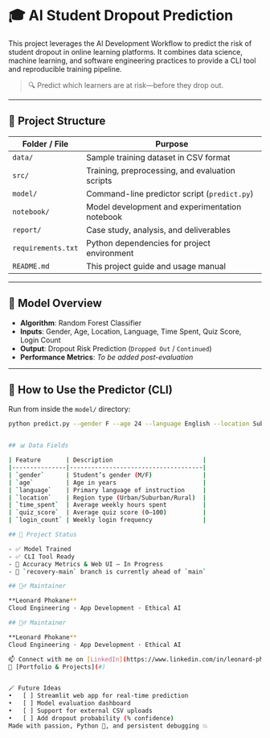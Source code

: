 # 🎓 AI Student Dropout Prediction

This project leverages the AI Development Workflow to predict the risk of student dropout in online learning platforms. It combines data science, machine learning, and software engineering practices to provide a CLI tool and reproducible training pipeline.

> 🔍 Predict which learners are at risk—before they drop out.

---

## 📁 Project Structure

| Folder / File        | Purpose |
|----------------------|---------|
| `data/`              | Sample training dataset in CSV format |
| `src/`               | Training, preprocessing, and evaluation scripts |
| `model/`             | Command-line predictor script (`predict.py`) |
| `notebook/`          | Model development and experimentation notebook |
| `report/`            | Case study, analysis, and deliverables |
| `requirements.txt`   | Python dependencies for project environment |
| `README.md`          | This project guide and usage manual |

---

## 🧠 Model Overview

- **Algorithm**: Random Forest Classifier  
- **Inputs**: Gender, Age, Location, Language, Time Spent, Quiz Score, Login Count  
- **Output**: Dropout Risk Prediction (`Dropped Out` / `Continued`)  
- **Performance Metrics**: *To be added post-evaluation*

---

## 🚀 How to Use the Predictor (CLI)

Run from inside the `model/` directory:



```bash
python predict.py --gender F --age 24 --language English --location Suburban --time_spent 5.5 --quiz_score 80 --login_count 9


## 📊 Data Fields

| Feature       | Description                         |
|---------------|-------------------------------------|
| `gender`      | Student’s gender (M/F)              |
| `age`         | Age in years                        |
| `language`    | Primary language of instruction     |
| `location`    | Region type (Urban/Suburban/Rural)  |
| `time_spent`  | Average weekly hours spent          |
| `quiz_score`  | Average quiz score (0–100)          |
| `login_count` | Weekly login frequency              |

## 📌 Project Status

- ✅ Model Trained  
- ✅ CLI Tool Ready  
- 🚧 Accuracy Metrics & Web UI – In Progress  
- 🚀 `recovery-main` branch is currently ahead of `main`

## 🙋‍♂️ Maintainer

**Leonard Phokane**  
Cloud Engineering · App Development · Ethical AI  

## 🙋‍♂️ Maintainer

**Leonard Phokane**  
Cloud Engineering · App Development · Ethical AI  

📫 Connect with me on [LinkedIn](https://www.linkedin.com/in/leonard-phokane)  
🔗 [Portfolio & Projects](#)


🪄 Future Ideas
•	[ ] Streamlit web app for real-time prediction
•	[ ] Model evaluation dashboard
•	[ ] Support for external CSV uploads
•	[ ] Add dropout probability (% confidence)
Made with passion, Python 🐍, and persistent debugging 💥

